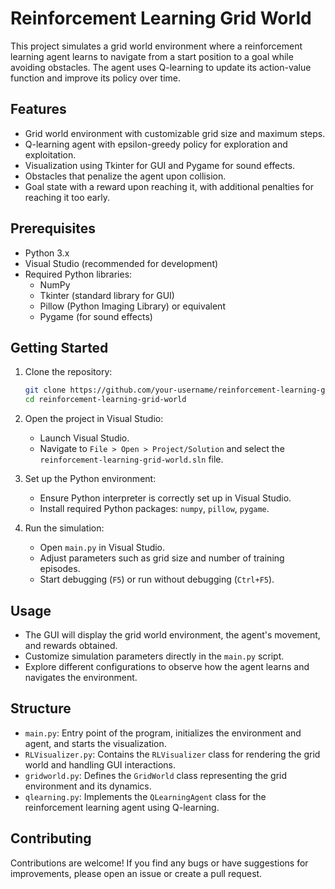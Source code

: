 # Reinforcement Learning Grid World

This project simulates a grid world environment where a reinforcement learning agent learns to navigate from a start position to a goal while avoiding obstacles. The agent uses Q-learning to update its action-value function and improve its policy over time.

## Features

- Grid world environment with customizable grid size and maximum steps.
- Q-learning agent with epsilon-greedy policy for exploration and exploitation.
- Visualization using Tkinter for GUI and Pygame for sound effects.
- Obstacles that penalize the agent upon collision.
- Goal state with a reward upon reaching it, with additional penalties for reaching it too early.

## Prerequisites

- Python 3.x
- Visual Studio (recommended for development)
- Required Python libraries:
  - NumPy
  - Tkinter (standard library for GUI)
  - Pillow (Python Imaging Library) or equivalent
  - Pygame (for sound effects)

## Getting Started

1. Clone the repository:
   ```bash
   git clone https://github.com/your-username/reinforcement-learning-grid-world.git
   cd reinforcement-learning-grid-world
   ```

2. Open the project in Visual Studio:
   - Launch Visual Studio.
   - Navigate to `File > Open > Project/Solution` and select the `reinforcement-learning-grid-world.sln` file.

3. Set up the Python environment:
   - Ensure Python interpreter is correctly set up in Visual Studio.
   - Install required Python packages: `numpy`, `pillow`, `pygame`.

4. Run the simulation:
   - Open `main.py` in Visual Studio.
   - Adjust parameters such as grid size and number of training episodes.
   - Start debugging (`F5`) or run without debugging (`Ctrl+F5`).

## Usage

- The GUI will display the grid world environment, the agent's movement, and rewards obtained.
- Customize simulation parameters directly in the `main.py` script.
- Explore different configurations to observe how the agent learns and navigates the environment.

## Structure

- `main.py`: Entry point of the program, initializes the environment and agent, and starts the visualization.
- `RLVisualizer.py`: Contains the `RLVisualizer` class for rendering the grid world and handling GUI interactions.
- `gridworld.py`: Defines the `GridWorld` class representing the grid environment and its dynamics.
- `qlearning.py`: Implements the `QLearningAgent` class for the reinforcement learning agent using Q-learning.

## Contributing

Contributions are welcome! If you find any bugs or have suggestions for improvements, please open an issue or create a pull request.

